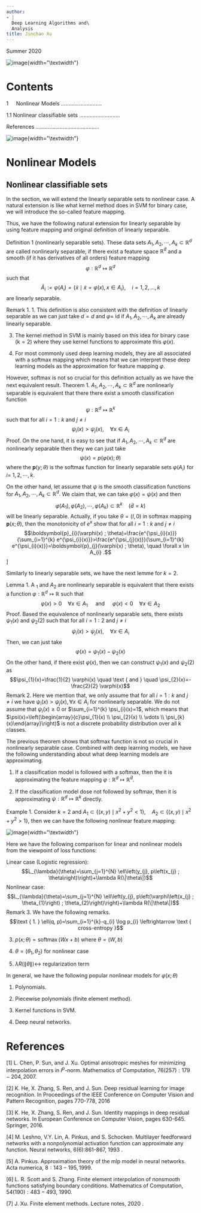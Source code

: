 ```yaml
---
author:
- |
  Deep Learning Algorithms and\
  Analysis
title: Jinchao Xu
---
```


Summer 2020

![image](2022_01_05_20c4aca6821d56656c19g-2){width="\\textwidth"}

# Contents

$1 \quad$ Nonlinear Models
$\ldots \ldots \ldots \ldots \ldots \ldots \ldots \ldots \ldots$

1.1 Nonlinear classifiable sets
$\ldots \ldots \ldots \ldots \ldots \ldots \ldots \ldots \ldots$

References
$\ldots \ldots \ldots \ldots \ldots \ldots \ldots \ldots \ldots \ldots \ldots \ldots \ldots \ldots$

![image](2022_01_05_20c4aca6821d56656c19g-4){width="\\textwidth"}

# Nonlinear Models

## Nonlinear classifiable sets

In the section, we will extend the linearly separable sets to nonlinear
case. A natural extension is like what kernel method does in SVM for
binary case, we will introduce the so-called feature mapping.

Thus, we have the following natural extension for linearly separable by
using feature mapping and original definition of linearly separable.

Definition 1 (nonlinearly separable sets). These data sets
$A_{1}, A_{2}, \cdots, A_{k} \subset \mathbb{R}^{d}$ are called
nonlinearly separable, if there exist a feature space
$\mathbb{R}^{\tilde{d}}$ and a smooth (if it has derivatives of all
orders) feature mapping
$$\varphi: \mathbb{R}^{d} \mapsto \mathbb{R}^{d}$$ such that
$$\tilde{A}_{i}:=\varphi\left(A_{i}\right)=\left\{\tilde{x} \mid \tilde{x}=\varphi(x), x \in A_{i}\right\}, \quad i=1,2, \ldots, k$$
are linearly separable.

Remark 1. 1. This definition is also consistent with the definition of
linearly separable as we can just take $d=d$ and $\varphi=$ id if
$A_{1}, A_{2}, \cdots, A_{k}$ are already linearly separable.

3.  The kernel method in SVM is mainly based on this idea for binary
    case $(\mathrm{k}=2)$ where they use kernel functions to approximate
    this $\varphi(x)$.

4.  For most commonly used deep learning models, they are all associated
    with a softmax mapping which means that we can interpret these deep
    learning models as the approximation for feature mapping $\varphi$.

However, softmax is not so crucial for this definition actually as we
have the next equivalent result. Theorem 1.
$A_{1}, A_{2}, \cdots, A_{k} \subset \mathbb{R}^{d}$ are nonlinearly
separable is equivalent that there there exist a smooth classification
function $$\psi: \mathbb{R}^{d} \mapsto \mathbb{R}^{k}$$ such that for
all $i=1: k$ and $j \neq i$
$$\psi_{i}(x)>\psi_{j}(x), \quad \forall x \in A_{i}$$ Proof. On the one
hand, it is easy to see that if
$A_{1}, A_{2}, \cdots, A_{k} \subset \mathbb{R}^{d}$ are nonlinearly
separable then they we can just take $$\psi(x)=p(\varphi(x) ; \theta)$$
where the $\boldsymbol{p}(y ; \theta)$ is the softmax function for
linearly separable sets $\varphi\left(A_{i}\right)$ for $i=$
$1,2, \cdots, k$.

On the other hand, let assume that $\psi$ is the smooth classification
functions for $A_{1}, A_{2}, \cdots, A_{k} \subset \mathbb{R}^{d} .$ We
claim that, we can take $\varphi(x)=\psi(x)$ and then
$$\varphi\left(A_{1}\right), \varphi\left(A_{2}\right), \cdots, \varphi\left(A_{k}\right) \subset \mathbb{R}^{k} \quad(\tilde{d}=k)$$
will be linearly separable. Actually, if you take $\theta=(I, 0)$ in
softmax mapping $\boldsymbol{p}(x ; \theta)$, then the monotonicity of
$e^{x}$ show that for all $i=1: k$ and $j \neq i$
$$\boldsymbol{p}_{i}(\varphi(x) ; \theta)=\frac{e^{\psi_{i}(x)}}{\sum_{i=1}^{k} e^{\psi_{i}(x)}}>\frac{e^{\psi_{j}(x)}}{\sum_{i=1}^{k} e^{\psi_{i}(x)}}=\boldsymbol{p}_{j}(\varphi(x) ; \theta), \quad \forall x \in A_{i} .$$
\]

Similarly to linearly separable sets, we have the next lemme for $k=2$.

Lemma 1. A $_{1}$ and $A_{2}$ are nonlinearly separable is equivalent
that there exists a function
$\varphi: \mathbb{R}^{d} \mapsto \mathbb{R}$ such that
$$\varphi(x)>0 \quad \forall x \in A_{1} \quad \text { and } \quad \varphi(x)<0 \quad \forall x \in A_{2}$$
Proof. Based the equivalence of nonlinearly separable sets, there exists
$\psi_{1}(x)$ and $\psi_{2}(2)$ such that for all $i=1: 2$ and
$j \neq i$ $$\psi_{i}(x)>\psi_{j}(x), \quad \forall x \in A_{i}$$ Then,
we can just take $$\varphi(x)=\psi_{1}(x)-\psi_{2}(x)$$ On the other
hand, if there exist $\varphi(x)$, then we can construct $\psi_{1}(x)$
and $\psi_{2}(2)$ as
$$\psi_{1}(x)=\frac{1}{2} \varphi(x) \quad \text { and } \quad \psi_{2}(x)=-\frac{2}{2} \varphi(x)$$
Remark 2. Here we mention that, we only assume that for all $i=1: k$ and
$j \neq i$ we have $\psi_{i}(x)>\psi_{j}(x), \forall x \in A_{i}$ for
nonlinearly separable. We do not assume that $\psi_{i}(x) \geq 0$ or
$\sum_{i=1}^{k} \psi_{i}(x)=1$, which means that
$\psi(x)=\left(\begin{array}{c}\psi_{1}(x) \\ \psi_{2}(x) \\ \vdots \\ \psi_{k}(x)\end{array}\right)$
is not a discrete probability distribution over all k classes.

The previous theorem shows that softmax function is not so crucial in
nonlinearly separable case. Combined with deep learning models, we have
the following understanding about what deep learning models are
approximating.

1.  If a classification model is followed with a softmax, then the it is
    approximating the feature mapping
    $\varphi: \mathbb{R}^{d} \mapsto \mathbb{R}^{\bar{d}}$.

2.  If the classification model dose not followed by softmax, then it is
    approximating $\psi: \mathbb{R}^{d} \mapsto \mathbb{R}^{k}$
    directly.

Example 1. Consider $k=2$ and
$A_{1} \subset\left\{(x, y) \mid x^{2}+y^{2}<1\right\}, \quad A_{2} \subset\left\{(x, y) \mid x^{2}+y^{2}>1\right\}$,
then we can have the following nonlinear feature mapping:

![image](2022_01_05_20c4aca6821d56656c19g-7){width="\\textwidth"}

Here we have the following comparison for linear and nonlinear models
from the viewpoint of loss functions:

Linear case (Logistic regression):
$$L_{\lambda}(\theta)=\sum_{j=1}^{N} \ell\left(y_{j}, p\left(x_{j} ; \theta\right)\right)+\lambda R(\|\theta\|)$$
Nonlinear case:
$$L_{\lambda}(\theta)=\sum_{j=1}^{N} \ell\left(y_{j}, p\left(\varphi\left(x_{j} ; \theta_{1}\right) ; \theta_{2}\right)\right)+\lambda R(\|\theta\|)$$
Remark 3. We have the following remarks.
$$\text { 1. } \ell(q, p)=\sum_{i=1}^{k}-q_{i} \log p_{i} \leftrightarrow \text { cross-entropy }$$

3.  $p(x ; \theta)=\operatorname{softmax}(W x+b)$ where $\theta=(W, b)$

4.  $\theta=\left(\theta_{1}, \theta_{2}\right)$ for nonlinear case

5.  $\lambda R(\|\theta\|) \leftrightarrow$ regularization term

In general, we have the following popular nonlinear models for
$\varphi(x ; \theta)$

1.  Polynomials.

2.  Piecewise polynomials (finite element method).

3.  Kernel functions in SVM.

4.  Deep neural networks.

# References

\[1\] L. Chen, P. Sun, and J. Xu. Optimal anisotropic meshes for
minimizing interpolation errors in $l^{p}$-norm. Mathematics of
Computation, $76(257): 179-204,2007 .$

\[2\] K. He, X. Zhang, S. Ren, and J. Sun. Deep residual learning for
image recognition. In Proceedings of the IEEE Conference on Computer
Vision and Pattern Recognition, pages 770-778, 2016

\[3\] K. He, X. Zhang, S. Ren, and J. Sun. Identity mappings in deep
residual networks. In European Conference on Computer Vision, pages
630-645. Springer, $2016 .$

\[4\] M. Leshno, V.Y. Lin, A. Pinkus, and S. Schocken. Multilayer
feedforward networks with a nonpolynomial activation function can
approximate any function. Neural networks, 6(6):861-867, 1993 .

\[5\] A. Pinkus. Approximation theory of the mlp model in neural
networks. Acta numerica, $8: 143-195,1999 .$

\[6\] L. R. Scott and S. Zhang. Finite element interpolation of
nonsmooth functions satisfying boundary conditions. Mathematics of
Computation, $54(190): 483-493$, $1990 .$

\[7\] J. Xu. Finite element methods. Lecture notes, 2020 .
